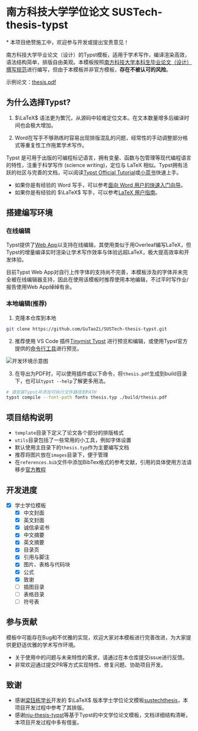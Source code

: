 # 南方科技大学学位论文 SUSTech-thesis-typst

\* 本项目绝赞施工中，欢迎参与开发或提出宝贵意见！

南方科技大学毕业论文（设计）的Typst模板，适用于学术写作，编译渲染高效，语法结构简单，排版自由美观。本模板按照[南方科技大学本科生毕业论文（设计）撰写规范](https://tao.sustech.edu.cn/xueshengfuwu/biyelunwen)进行编写，但由于本模板并非官方模板，**存在不被认可的风险**。

示例论文：[thesis.pdf](./build/thesis.pdf)

## 为什么选择Typst?

1. $\LaTeX$ 语法更为繁冗，从源码中较难定位文本。在文本数量增多后编译时间也会极大增加。

2. Word在写手不够熟练时容易出现排版混乱的问题，经常性的手动调整部分格式等重复性工作拖累学术写作。

Typst 是可用于出版的可编程标记语言，拥有变量、函数与包管理等现代编程语言的特性，注重于科学写作 (science writing)，定位与 LaTeX 相似。Typst拥有活跃的社区与完善的文档，可以阅读[Typst Official Tutorial](https://typst.app/docs/tutorial/)或[小蓝书](https://typst-doc-cn.github.io/tutorial/)快速上手。

- 如果你是有经验的 Word 写手，可以参考[面向 Word 用户的快速入门向导](https://typst-doc-cn.github.io/guide/word.html)。
- 如果你是有经验的 $\LaTeX$ 写手，可以参考[LaTeX 用户指南](https://typst-doc-cn.github.io/docs/guides/guide-for-latex-users/)。

## 搭建编写环境

### 在线编辑

Typst提供了[Web App](https://typst.app/)以支持在线编辑，其使用类似于用Overleaf编写LaTeX，但Typst的增量编译实时渲染让学术写作效率与体验远超LaTeX，极大提高效率和开发体验。

目前Typst Web App对自行上传字体的支持尚不完善，本模板涉及的字体并未完全被在线编辑器支持，因此在使用该模板时推荐使用本地编辑，不过平时写作业/报告使用Web App绰绰有余。

### 本地编辑(推荐)

1. 克隆本仓库到本地

```bash
git clone https://github.com/GuTaoZi/SUSTech-thesis-typst.git
```

2. 推荐使用 VS Code 插件[Tinymist Typst](https://github.com/Myriad-Dreamin/tinymist) 进行预览和编辑，或使用Typst官方提供的[命令行工具](https://github.com/typst/typst/releases)进行预览。

![开发环境示意图](https://s2.loli.net/2024/01/21/VBqM3uoxA7yJ2t4.png)

3. 在导出为PDF时，可以使用插件或以下命令，将`thesis.pdf`生成到build目录下，也可以`typst --help`了解更多用法。

```bash
# 请安装Typst并添加可执行文件路径到PATH
typst compile --font-path fonts thesis.typ ./build/thesis.pdf
```

## 项目结构说明

- `template`目录下定义了论文各个部分的排版格式
- `utils`目录包括了一些常用的小工具，例如字体设置
- 默认使用主目录下的`thesis.typ`作为主要编写文档
- 推荐将图片放在`images`目录下，便于管理
- 在`references.bib`文件中添加BibTex格式的参考文献，引用的具体使用方法请移步[官方教程](https://typst.app/docs/reference/model/cite/)

## **开发进度**
- [x] 学士学位模板
    - [x] 中文封面
    - [x] 英文封面
    - [x] 诚信承诺书
    - [x] 中文摘要
    - [x] 英文摘要
    - [x] 目录页
	- [x] 引用与脚注
	- [x] 图片、表格与代码块
	- [x] 公式
    - [x] 致谢
    - [ ] 插图目录
    - [ ] 表格目录
    - [ ] 符号表

## 参与贡献

模板中可能存在Bug和不优雅的实现，欢迎大家对本模板进行完善改进，为大家提供更舒适优雅的学术写作环境。

- 关于使用中的问题与未来特性的需求，请通过在本仓库提交issue进行反馈。
- 非常欢迎通过提交PR等方式实现特性、修复问题、协助项目开发。

## 致谢

- 感谢[梁钰栋学长](https://github.com/iydon)开发的 $\LaTeX$ 版本学士学位论文模板[sustechthesis](https://github.com/iydon/sustechthesis)，本项目开发过程中参考了其排版。
- 感谢[nju-thesis-typst](https://github.com/nju-lug/nju-thesis-typst)等基于Typst的中文学位论文模板，文档详细结构清晰，本项目开发过程中多有借鉴。

